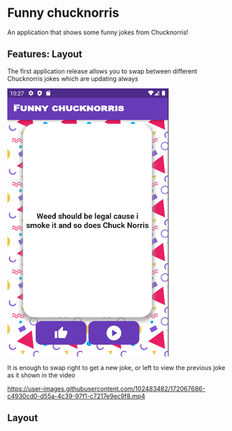 # Funny chucknorris

An application that shows some funny jokes from Chucknorris! 

## Features: Layout

The first application release allows you to swap between different Chucknorris jokes which are updating always

![alt text](https://github.com/AhmadAlhussin2/jokesapp/blob/main/images/firstlayout.png?raw=true)

It is enough to swap right to get a new joke, or left to view the previous joke as it shown in the video

https://user-images.githubusercontent.com/102483482/172067686-c4930cd0-d55a-4c39-97f1-c7217e9ec9f8.mp4

## Layout




